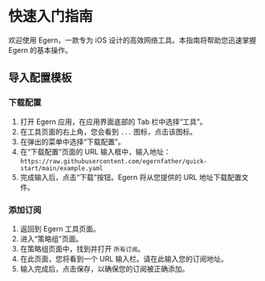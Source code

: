 # 快速入门指南

欢迎使用 Egern，一款专为 iOS 设计的高效网络工具。本指南将帮助您迅速掌握 Egern 的基本操作。

## 导入配置模板

### 下载配置

1. 打开 Egern 应用，在应用界面底部的 Tab 栏中选择“工具”。
3. 在工具页面的右上角，您会看到 `...` 图标，点击该图标。
4. 在弹出的菜单中选择“下载配置”。
5. 在“下载配置”页面的 URL 输入框中，输入地址：`https://raw.githubusercontent.com/egernfather/quick-start/main/example.yaml`
6. 完成输入后，点击“下载”按钮。Egern 将从您提供的 URL 地址下载配置文件。

### 添加订阅

1. 返回到 Egern 工具页面。
2. 进入“策略组”页面。
3. 在策略组页面中，找到并打开 `所有订阅`。
4. 在此页面，您将看到一个 URL 输入栏。请在此输入您的订阅地址。
5. 输入完成后，点击保存，以确保您的订阅被正确添加。

